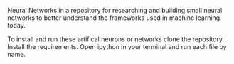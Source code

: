 Neural Networks in a repository for researching and building small neural networks to better understand the frameworks used in machine learning today.

To install and run these artifical neurons or networks clone the repository.
Install the requirements.
Open ipython in your terminal and run each file by name.